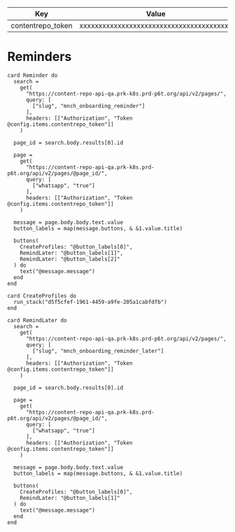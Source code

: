 <!--
 dictionary: "config"
version: "0.1.0"
columns: [] 
-->

| Key               | Value                                    |
| ----------------- |------------------------------------------|
| contentrepo_token | xxxxxxxxxxxxxxxxxxxxxxxxxxxxxxxxxxxxxxxx |

# Reminders

<!-- { section: "fa72e364-2a58-4731-9b27-2179875eaa57", x: 0, y: 0} -->

```stack
card Reminder do
  search =
    get(
      "https://content-repo-api-qa.prk-k8s.prd-p6t.org/api/v2/pages/",
      query: [
        ["slug", "mnch_onboarding_reminder"]
      ],
      headers: [["Authorization", "Token @config.items.contentrepo_token"]]
    )

  page_id = search.body.results[0].id

  page =
    get(
      "https://content-repo-api-qa.prk-k8s.prd-p6t.org/api/v2/pages/@page_id/",
      query: [
        ["whatsapp", "true"]
      ],
      headers: [["Authorization", "Token @config.items.contentrepo_token"]]
    )

  message = page.body.body.text.value
  button_labels = map(message.buttons, & &1.value.title)

  buttons(
    CreateProfiles: "@button_labels[0]",
    RemindLater: "@button_labels[1]",
    RemindLater: "@button_labels[2]"
  ) do
    text("@message.message")
  end
end

card CreateProfiles do
  run_stack("d5f5cfef-1961-4459-a9fe-205a1cabfdfb")
end

card RemindLater do
  search =
    get(
      "https://content-repo-api-qa.prk-k8s.prd-p6t.org/api/v2/pages/",
      query: [
        ["slug", "mnch_onboarding_reminder_later"]
      ],
      headers: [["Authorization", "Token @config.items.contentrepo_token"]]
    )

  page_id = search.body.results[0].id

  page =
    get(
      "https://content-repo-api-qa.prk-k8s.prd-p6t.org/api/v2/pages/@page_id/",
      query: [
        ["whatsapp", "true"]
      ],
      headers: [["Authorization", "Token @config.items.contentrepo_token"]]
    )

  message = page.body.body.text.value
  button_labels = map(message.buttons, & &1.value.title)

  buttons(
    CreateProfiles: "@button_labels[0]",
    RemindLater: "@button_labels[1]"
  ) do
    text("@message.message")
  end
end

```